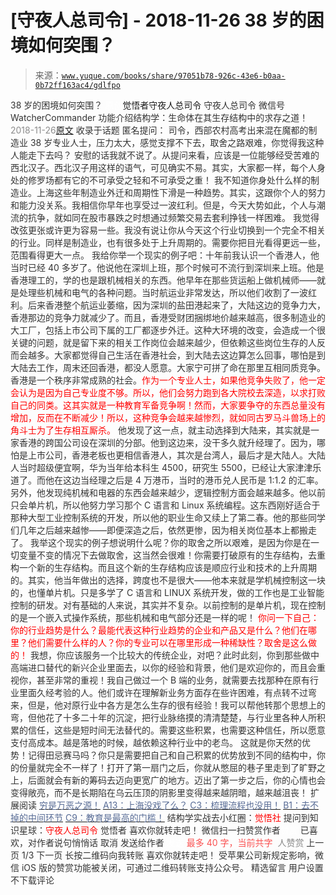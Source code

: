 # [守夜人总司令] - 2018-11-26 38 岁的困境如何突围？

> 来源：[`www.yuque.com/books/share/97051b78-926c-43e6-b0aa-0b72ff163ac4/gdlfpo`](https://www.yuque.com/books/share/97051b78-926c-43e6-b0aa-0b72ff163ac4/gdlfpo)

<ne-p id="520f42f3293818f927861ebbd5b15da4_p_0" data-lake-id="520f42f3293818f927861ebbd5b15da4_p_0"><ne-text id="u5eaad413" style="color: rgb(51, 51, 51);">38 岁的困境如何突围？</ne-text></ne-p> <ne-p id="2b932038584a9f4c6f2f2f66087a3e15" data-lake-id="2b932038584a9f4c6f2f2f66087a3e15"><ne-text id="u2c23f7ba" ne-fontsize="12" style="color: rgb(255, 255, 255);">原创</ne-text><ne-text id="ub20590a9" ne-fontsize="14">觉悟者</ne-text><ne-text id="ua4b64438" ne-fontsize="14">守夜人总司令</ne-text></ne-p> <ne-p id="de67c33c052c83e6a9d7ea2947003a06" data-lake-id="de67c33c052c83e6a9d7ea2947003a06"><ne-text id="u686d51a5" ne-fontsize="14" ne-bold="true" style="color: rgb(51, 51, 51);">守夜人总司令</ne-text></ne-p> <ne-p id="b023514260b7a9818dcc0765f3c18dff" data-lake-id="b023514260b7a9818dcc0765f3c18dff"><ne-text id="uf082708f" ne-fontsize="14" style="color: rgb(51, 51, 51);">微信号</ne-text><ne-text id="ud3b6ef74" ne-fontsize="14" style="color: rgb(51, 51, 51);">WatcherCommander</ne-text></ne-p> <ne-p id="e2d1eb91a96c8d19c3ae454fef557aa9" data-lake-id="e2d1eb91a96c8d19c3ae454fef557aa9"><ne-text id="ud7f4449a" ne-fontsize="14" style="color: rgb(51, 51, 51);">功能介绍</ne-text><ne-text id="u82ef10ea" ne-fontsize="14" style="color: rgb(51, 51, 51);">结构学：生命体在其生存结构中的求存之道！</ne-text></ne-p> <ne-p id="e21942e8b3a9489c6512393905c40fc7" data-lake-id="e21942e8b3a9489c6512393905c40fc7"><ne-text id="ueb9554b7" style="color: rgb(140, 140, 140);">2018-11-26</ne-text>[<ne-text id="u0e203460" ne-fontsize="14">原文</ne-text>](https://mp.weixin.qq.com/s?__biz=MzAxNDk1NjI2Mw==&mid=2247484074&idx=1&sn=62841c0375c7e288362583525bee7708&chksm=9b8a2122acfda834b714bb9816f1a76faa9f243f0b37f7492fa937cd78297ee880f7846a349f&scene=27#wechat_redirect&cpage=453)</ne-p> <ne-p id="a74c07e56febcde8e5b955f2b3fe8b7a" data-lake-id="a74c07e56febcde8e5b955f2b3fe8b7a"><ne-text id="u80b7164c" style="color: rgb(51, 51, 51);">收录于话题</ne-text></ne-p> <ne-p id="580e2775e2a4c654336b1898a2c333ea" data-lake-id="580e2775e2a4c654336b1898a2c333ea"><ne-text id="u4b0db78e" ne-fontsize="13" style="color: rgb(51, 51, 51);">匿名提问： 司令，西部农村高考出来混在魔都的制造业 38 岁专业人士，压力太大，感觉支撑不下去，取舍之路艰难，你觉得我这种人能走下去吗？</ne-text></ne-p> <ne-p id="c85dd4e6169ad9028a4e018175960a68" data-lake-id="c85dd4e6169ad9028a4e018175960a68"><ne-text id="uf3d79d3b" style="color: rgb(51, 51, 51);">安慰的话我就不说了。从提问来看，应该是一位能够经受苦难的西北汉子。西北汉子用这样的语气，可见确实不易。其实，大家都一样，</ne-text><ne-text id="u0c2126bf" ne-bold="true" style="color: rgb(51, 51, 51);">每个人身处的修罗场都有它的不可承受之轻和不可承受之重！</ne-text></ne-p> <ne-p id="3b65c549bc3ce38df3560a22237520c0" data-lake-id="3b65c549bc3ce38df3560a22237520c0"><ne-text id="u2800165b" style="color: rgb(51, 51, 51);">我不知道你身处什么样的制造业。上海这些年制造业外迁和周期性下滑是一种趋势。其实，这跟你个人的努力和能力没关系。我相信你早年也享受过一波红利。但是，今天大势如此，个人与潮流的抗争，就如同在股市暴跌之时想通过频繁交易去套利挣钱一样困难。</ne-text></ne-p> <ne-p id="1801417c18feee985437b4dff817ea32" data-lake-id="1801417c18feee985437b4dff817ea32"><ne-text id="u977d2428" style="color: rgb(51, 51, 51);">我觉得改弦更张或许更为容易一些。我没有说让你从今天这个行业切换到一个完全不相关的行业。同样是制造业，也有很多处于上升周期的。需要你把目光看得更远一些，范围看得更大一点。</ne-text></ne-p> <ne-p id="0953c3c26b1bad6be4460ab91b309020" data-lake-id="0953c3c26b1bad6be4460ab91b309020"><ne-text id="u48ee7f6c" style="color: rgb(51, 51, 51);">我给你举一个现实的例子吧：十年前我认识一个香港人，他当时已经 40 多岁了。他说他在深圳上班，那个时候可不流行到深圳来上班。他是香港理工的，学的也是跟机械相关的东西。他早年在那些货运船上做机械师——就是处理些机械和电气的各种问题。当时航运业非常发达，所以他们收割了一波红利。后来香港整个航运业萎缩，因为深圳的盐田港起来了，大陆这边的竞争力大，香港那边的竞争力就减少了。而且，香港受财团捆绑地价越来越高，很多制造业的大工厂，包括上市公司下属的工厂都逐步外迁。这种大环境的改变，会造成一个很关键的问题，就是留下来的相关工作岗位会越来越少，但依赖这些岗位生存的人反而会越多。大家都觉得自己生活在香港社会，到大陆去这边算怎么回事，哪怕是到大陆去工作，周末还回香港，都没人愿意。大家宁可拼了命在那里互相同质竞争。香港是一个秩序非常成熟的社会。</ne-text><ne-text id="u5e7d67ae" style="color: rgb(255, 0, 0);">作为一个专业人士，如果他竞争失败了，他一定会认为是因为自己专业度不够。所以，他们会努力跑到各大院校去深造，以求打败自己的同类。这其实就是一种教育军备竞争啊！然而，大家要争夺的东西总量没有增加，反而在不断减少！所以，这种竞争会越来越惨烈，就如同古罗马斗兽场上的角斗士为了生存相互厮杀。</ne-text></ne-p> <ne-p id="34331af02b8b79c7ae951875852f9fc0" data-lake-id="34331af02b8b79c7ae951875852f9fc0"><ne-text id="u7bbcb679" style="color: rgb(51, 51, 51);">他发现了这一点，就主动选择到大陆来，其实就是一家香港的跨国公司设在深圳的分部。他到这边来，没干多久就升经理了。因为，哪怕是上市公司，香港老板也更相信香港人，其次是台湾人，最后才是大陆人。大陆人当时超级便宜啊，华为当年给本科生 4500，研究生 5500，已经让大家津津乐道了。而他在这边当经理之后是 4 万港币，当时的港币兑人民币是 1:1.2 的汇率。</ne-text></ne-p> <ne-p id="08cf9f961e9a97cf23ede8e88152bc3d" data-lake-id="08cf9f961e9a97cf23ede8e88152bc3d"><ne-text id="u2d13aeb0" style="color: rgb(51, 51, 51);">另外，他发现纯机械和电器的东西会越来越少，逻辑控制方面会越来越多。他以前只会单片机，所以他努力学习那个 C 语言和 Linux 系统编程。这东西刚好适合于那种大型工业控制系统的开发，所以他的职业生命又续上了第二春。他的那些同学们几年之后越来越惨——即便深造之后，依然更惨，因为相关岗位基本上都搬走了。</ne-text></ne-p> <ne-p id="0f0c3c558cb81a0497b35290d43ba947" data-lake-id="0f0c3c558cb81a0497b35290d43ba947"><ne-text id="u826e8d3b" style="color: rgb(51, 51, 51);">我举这个现实的例子想说明什么呢？你的取舍之所以艰难，是因为你是在一切变量不变的情况下去做取舍，这当然会很难！你需要打破原有的生存结构，去重构一个新的生存结构。而且这个新的生存结构应该是顺应行业和技术的上升周期的。其实，他当年做出的选择，跨度也不是很大——他本来就是学机械控制这一块的，也懂单片机。只是多学了 C 语言和 LINUX 系统开发，做的工作也是工业智能控制的研发。对有基础的人来说，其实并不复杂。以前控制的是单片机，现在控制的是一个嵌入式操作系统，那些机械和电气部分还是一样的呢！</ne-text></ne-p> <ne-p id="4482927bd93e7cffbde1221255b9b43f" data-lake-id="4482927bd93e7cffbde1221255b9b43f"><ne-text id="u9451dbf6" style="color: rgb(255, 0, 0);">你问一下自己：你的行业趋势是什么？最能代表这种行业趋势的企业和产品又是什么？他们在哪里？他们需要什么样的人？你的专业可以在哪里形成一种稀缺性？取舍是这么做的！</ne-text></ne-p> <ne-p id="7856686bf6ae3af028f487fe08102a5a" data-lake-id="7856686bf6ae3af028f487fe08102a5a"><ne-text id="u2f5f9c4b" style="color: rgb(51, 51, 51);">我想，你应该服务一个比较大的传统企业，对吧？此时此刻，你到那些做中高端进口替代的新兴企业里面去，以你的经验和背景，他们是欢迎你的，而且会重视你，甚至非常的重视！我自己做过一个 B 端的业务，就需要去找那种在原有行业里面久经考验的人。他们或许在理解新业务方面存在些许困难，有点转不过弯来，但是，他对原行业中各方是怎么生存的很有经验！我可以帮他转那个思想上的弯，但他花了十多二十年的沉淀，把行业脉络摸的清清楚楚，与行业里各种人所积累的信任，这些是短时间无法替代的。需要这些积累，也需要这种信任，所以愿意支付高成本。越是落地的时候，越依赖这种行业中的老鸟。</ne-text></ne-p> <ne-p id="3c41185301f07ab7110e9bd554bdcc35" data-lake-id="3c41185301f07ab7110e9bd554bdcc35"><ne-text id="u29452dc2" style="color: rgb(51, 51, 51);">这就是你天然的优势！记得田忌赛马吗？你只是需要把自己和自己积累的优势放到不同的结构中，你的份量就完全不一样了！打开了第一扇门之后，你就从憋屈的巷子里走到了旷野之上，后面就会有新的筹码去迈向更宽广的地方。迈出了第一步之后，你的心情也会变得敞亮，而不是长期陷在乌云压顶的阴影里变得越来越阴暗，越来越沮丧！</ne-text></ne-p> <ne-p id="f0285f297c3180202dbe486e0dafa846" data-lake-id="f0285f297c3180202dbe486e0dafa846"><ne-text id="ue749790b" ne-fontsize="13" style="color: rgb(51, 51, 51);">扩展阅读</ne-text></ne-p> <ne-p id="0e224060680983cfdbfa03e2fd10c302" data-lake-id="0e224060680983cfdbfa03e2fd10c302">[<ne-text id="u9bad157a" ne-fontsize="13" style="color: rgb(87, 107, 149);">穷是万恶之源！</ne-text>](http://mp.weixin.qq.com/s?__biz=MzAxNDk1NjI2Mw==&mid=2247483823&idx=1&sn=e54ebe9891b302dc0bf1815c76ccf8b7&chksm=9b8a2227acfdab31a05e273addd9159d4b8263d58d3c58bf214841c8189157519719c3427306&scene=21#wechat_redirect)</ne-p> <ne-p id="2579b8720d846ac007958ede78b6a716" data-lake-id="2579b8720d846ac007958ede78b6a716">[<ne-text id="u92cb5a4d" ne-fontsize="13" style="color: rgb(87, 107, 149);">A13：上海没戏了么？</ne-text>](http://mp.weixin.qq.com/s?__biz=MzAxNDk1NjI2Mw==&mid=2247484041&idx=1&sn=7a15486344a729c93b56aa9d19273e60&chksm=9b8a2101acfda8179e15ed79e5cfd80245185e0fbe74ce7b8a0cf62e92595465769105ab80ae&scene=21#wechat_redirect)</ne-p> <ne-p id="cbb7674a402ac90e3e69f48e4b798f01" data-lake-id="cbb7674a402ac90e3e69f48e4b798f01">[<ne-text id="u38cff90f" ne-fontsize="13" style="color: rgb(87, 107, 149);">C3：梳理流程也没用！</ne-text>](http://mp.weixin.qq.com/s?__biz=MzAxNDk1NjI2Mw==&mid=2247483989&idx=1&sn=ee70dacfd980f041379d91ae947ece44&chksm=9b8a21ddacfda8cb28bf62d6f53531e8a8ebce2de96396e50ec7e7e144fffe502ec6faee3415&scene=21#wechat_redirect)</ne-p> <ne-p id="8b76d5363c4512718ca12525a67571b9" data-lake-id="8b76d5363c4512718ca12525a67571b9">[<ne-text id="u55fe1abc" ne-fontsize="13" style="color: rgb(87, 107, 149);">B1：去不掉的中间环节</ne-text>](http://mp.weixin.qq.com/s?__biz=MzAxNDk1NjI2Mw==&mid=2247484061&idx=1&sn=1209c5618c7a801825c4d601715c442d&chksm=9b8a2115acfda803a021253d6a306e6c95fffb1fdfae4daedf94c8f602c7d2c9e52452759093&scene=21#wechat_redirect)</ne-p> <ne-p id="6aa90f1de807118602f9dbfa7f4a3775" data-lake-id="6aa90f1de807118602f9dbfa7f4a3775">[<ne-text id="u197c6dd8" ne-fontsize="13" style="color: rgb(87, 107, 149);">C9：教育是最高的门槛！</ne-text>](http://mp.weixin.qq.com/s?__biz=MzAxNDk1NjI2Mw==&mid=2247484066&idx=1&sn=e394d22ec0f989b141fd07650d135f0d&chksm=9b8a212aacfda83c7391343fb6def9c792717291512ef0f31934f472d9ad68416579489f571f&scene=21#wechat_redirect)</ne-p> <ne-p id="cdd97363e0f4f4e0055e7b9440b3132d" data-lake-id="cdd97363e0f4f4e0055e7b9440b3132d" ne-alignment="center"><ne-text id="uc5aa787a" ne-bold="true" style="color: rgb(51, 51, 51);">结构学实战去小红圈：</ne-text><ne-text id="u05cf1e03" ne-bold="true" style="color: rgb(255, 0, 0);">觉悟社</ne-text></ne-p> <ne-p id="17fd8c7391ded141b63e1ed504a62b4e" data-lake-id="17fd8c7391ded141b63e1ed504a62b4e" ne-alignment="center"><ne-text id="u5c0dd611" ne-bold="true" style="color: rgb(51, 51, 51);">提问到知识星球：</ne-text><ne-text id="ue5338df6" ne-bold="true" style="color: rgb(255, 0, 0);">守夜人总司令</ne-text></ne-p>  <ne-p id="41b57c400168e84ebf6a1442948f0903" data-lake-id="41b57c400168e84ebf6a1442948f0903" ne-alignment="center"><ne-card data-card-name="image" data-card-type="inline" id="Y4o44" data-event-boundary="card" style="color: rgb(51, 51, 51);"><ne-p id="30265f376506ff908a31c329671e9e77" data-lake-id="30265f376506ff908a31c329671e9e77"><ne-text id="u953a3bf4" style="color: rgb(51, 51, 51);">觉悟者</ne-text></ne-p> <ne-p id="5f7129e56a55011706f474ee47fae29e" data-lake-id="5f7129e56a55011706f474ee47fae29e"><ne-text id="u1aa3850c" style="color: rgb(51, 51, 51);">喜欢你就转走吧！</ne-text></ne-p> <ne-p id="90a46f44fc5b8d311aa2a34e6f6f5981" data-lake-id="90a46f44fc5b8d311aa2a34e6f6f5981"><ne-text id="u77d295a8" ne-bold="true" style="color: rgb(51, 51, 51);">微信扫一扫赞赏作者</ne-text><ne-text id="u713d97f2" ne-bold="true" style="color: rgb(255, 255, 255);">赞赏</ne-text></ne-p> <ne-p id="0baa24931b41bde443904c5a487c3da6" data-lake-id="0baa24931b41bde443904c5a487c3da6"><ne-text id="u26609ae3" style="color: rgb(51, 51, 51);">已喜欢，</ne-text><ne-text id="u088ea616">对作者说句悄悄话</ne-text></ne-p> <ne-p id="11ac2cb819d841df55d80963db6af52c" data-lake-id="11ac2cb819d841df55d80963db6af52c"><ne-text id="u64467277" style="color: rgb(51, 51, 51);">取消</ne-text></ne-p> <ne-p id="9a2d9cfaed3586a5467c8dba6782ad21" data-lake-id="9a2d9cfaed3586a5467c8dba6782ad21"><ne-text id="u3e386f37" ne-fontsize="14" ne-bold="true" style="color: rgb(51, 51, 51);">发送给作者</ne-text></ne-p> <ne-p id="c9938473558afc2caae845301717f2ec" data-lake-id="c9938473558afc2caae845301717f2ec"><ne-text id="u30a1c0f3" ne-bold="true" style="color: rgb(255, 255, 255);">发送</ne-text></ne-p> <ne-p id="aaff5e1ddb29bbaf9d40c748f1dd614f" data-lake-id="aaff5e1ddb29bbaf9d40c748f1dd614f"><ne-text id="u3f2b5dfe" ne-fontsize="13" style="color: rgb(250, 81, 81);">最多 40 字，当前共字</ne-text></ne-p> <ne-p id="3331d41b9850b1e995c709f958e864ff" data-lake-id="3331d41b9850b1e995c709f958e864ff"><ne-text id="uee8a0976" style="color: rgb(136, 136, 136);"> 人赞赏</ne-text></ne-p> <ne-p id="e22930039fd86aaa16573278d5cd3c8e" data-lake-id="e22930039fd86aaa16573278d5cd3c8e"><ne-text id="u9bdd044a" style="color: rgb(51, 51, 51);">上一页</ne-text> <ne-text id="u89bf08af">1</ne-text><ne-text id="u5d74edf7" style="color: rgb(51, 51, 51);">/3 下一页</ne-text></ne-p> <ne-p id="e5191846791f1d41cd5a3abd8060ab4c" data-lake-id="e5191846791f1d41cd5a3abd8060ab4c"><ne-text id="ubbf121d8" style="color: rgb(51, 51, 51);">长按二维码向我转账</ne-text></ne-p> <ne-p id="6455cd1cf6a98f6a4a24e5f6012a6e34" data-lake-id="6455cd1cf6a98f6a4a24e5f6012a6e34"><ne-text id="uf777aad1" style="color: rgb(51, 51, 51);">喜欢你就转走吧！</ne-text></ne-p> <ne-p id="01e5befb0640c448ade70a5f9d8f9e91" data-lake-id="01e5befb0640c448ade70a5f9d8f9e91"><ne-text id="u17d957cf" style="color: rgb(51, 51, 51);">受苹果公司新规定影响，微信 iOS 版的赞赏功能被关闭，可通过二维码转账支持公众号。</ne-text></ne-p> <ne-h3 id="JEE1b" data-lake-id="JEE1b"><ne-heading-ext><ne-heading-anchor></ne-heading-anchor><ne-heading-fold></ne-heading-fold></ne-heading-ext><ne-heading-content><ne-text id="uf1770e67" ne-fontsize="16" style="color: rgb(51, 51, 51);">精选留言</ne-text></ne-heading-content></ne-h3> <ne-p id="6ec03b3430b1101442daaea5ec828434" data-lake-id="6ec03b3430b1101442daaea5ec828434"><ne-text id="u7f8d7725" style="color: rgb(51, 51, 51);">用户设置不下载评论</ne-text></ne-p></ne-card></ne-p>